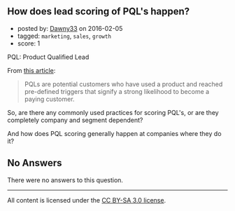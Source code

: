 ## How does lead scoring of PQL's happen?

- posted by: [Dawny33](https://stackexchange.com/users/6444670/dawny33) on 2016-02-05
- tagged: `marketing`, `sales`, `growth`
- score: 1

PQL: Product Qualified Lead

From [this article][1]:

> PQLs are potential customers who have used a product and reached
> pre-defined triggers that signify a strong likelihood to become a
> paying customer.

So, are there any commonly used practices for scoring PQL's, or are they completely company and segment dependent?

And how does PQL scoring generally happen at companies where they do it?


  [1]: http://tomtunguz.com/the-new-sales-hotness-the-product-qualified-lead-pql/

## No Answers

There were no answers to this question.


---

All content is licensed under the [CC BY-SA 3.0 license](https://creativecommons.org/licenses/by-sa/3.0/).
